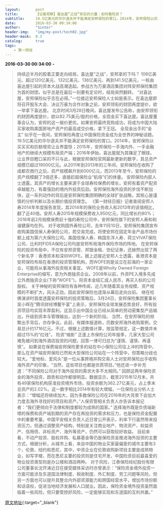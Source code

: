 ```yaml
---
layout:       post
title:        【记者观察】喜达屋“之战”背后的力量：如何看险资？
subtitle:     19.5亿美元的华尔道夫并不能满足安邦保险的胃口。2014年，安邦保险以买买买和巨额增资让业界震惊；2015年，安邦保险一手海内外、一手金融地产的继续大规模布局资产端；2016年伊始，喜达屋就为其赚足了眼球。
date:         2016-03-30 00:34:00
author:       "Sinter"
header-img:   "img/my-post/tech02.jpg"
header-mask:  0.3
catalog:      true
tags:
    - 第一财经
---
```


**2016-03-30 00:34:00**  **-**

> 持续近半月的胶着正要走向结局，喜达屋“之战”，安邦拿的下吗？
108亿美元、超过120亿美元、132亿美元、136亿美元、再到141.5亿美元，一桩由喜达屋引起的资本大战高潮迭起。参战方为万豪酒店集团对阵安邦保险集团为首的财团，似乎总是在最后一刻要有定论时，结局突然翻转。
“对喜达屋，安邦保险似乎志在必得。”一位接近安邦保险人士如是表示。在喜达屋即将召开股东大会、决议万豪为合作对象之前，安邦领衔的财团再度提价，欲一举拿下喜达屋。
北京时间3月28日晚间，喜达屋发布公告称，由安邦领衔的财团再度提价，欲以82.75美元/股的价格，全现金买下喜达屋。喜达屋董事会认为，安邦的这一报价更优。如果安邦最终竞购成功，将成为中国大陆买家收购美国房地产资产的最高成交价格，拿下王冠。
全现金出手的“金主”
似乎在一夜间，安邦保险再度让中国保险资金成为全世界的神秘话题。19.5亿美元的华尔道夫并不能满足安邦保险的胃口。2014年，安邦保险以买买买和巨额增资让业界震惊；2015年，安邦保险一手海内外、一手金融地产的继续大规模布局资产端；2016年伊始，喜达屋就为其赚足了眼球。
让业界目瞪口呆的不只与此，根据安邦保险官网最新更新的数字，其总资产规模已超过19000亿元。从2011年到2013年的三年间，安邦保险在收购了成都农商行之后，资产规模飙升到6000亿元，而2013年至今，安邦保险的资产规模翻了3倍还多，直接赶超保险业“航母”们的体量。
安邦保险内部人士透露，其资产的增长主要来源于全球寿险保费的增长，安邦有着资产配资卓越能力，有着强劲的境内外投资后劲。安邦保险海外投资的步伐不断加快，这一系列动作的背后是安邦保险集团明确的全球扩张战略，其核心是谨慎的分析判断以及长期价值投资理念。
《第一财经日报》记者查阅安邦人寿2014年年度报告发现，其2014年的保险业务收入和2013年的该值相比，翻了近40倍。安邦人寿2015年规模保费收入950亿元，同比增长约80%；2016年前2月规模保费前十强的寿险公司中，安邦保险旗下的安邦人寿和和谐健康均在列。
对于收购国外寿险公司，去年11月10日，安邦保险集团宣布收购美国信保人寿保险公司，若交易完成，将使安邦在固定年金产品市场份额上成为第六大保险公司。美国信保人寿、韩国东洋人寿、荷兰VIVAT保险公司、比利时FIDEA保险公司均是安邦布局海外保险市场的阵地。
在安邦保险的投资布局中，不仅有安邦资管、邦银金租、世纪证券，还赫然出现了两个新名字：香港资本和深圳WOFE。据上述接近安邦人士透露，香港资本是安邦保险布局在香港的投资管理机构，而WOFE则是设立在前海的一家企业，可能将从事海外投资相关事宜。
WOFE是Wholly Owned Foreign Enterprise的缩写，意为外商独资企业。2008年以前，外资PE入境多先成立外商独资企业(下称“WOFE”)，将资本金结汇成人民币，再买入标的公司股权。
关于神秘的安邦保险有各种传闻，近几年随着其业务规模、资产规模的不断扩大，风头正劲，因此安邦保险也逐渐从幕后走向台前。
继在哈佛演讲时首度透露安邦保险的投资策略后，3月24日，安邦保险集团董事长吴小晖在“腾讯财经博鳌午宴”上表示，安邦保险全球发展态势良好，所有投资项目均实现丰厚盈利。这显示出中国企业已经从简单的劳动密集型产品输出，升级到资本与管理输出，达到一个新的阶段。
当然，在安邦保险的频繁出手背后，亦存争议。此前，有媒体报道称，历数安邦海外收购案例，交易总计约1716亿元。不过，根据上述数值计算，按监管规定，这一数值并未超过15%的“红线”。
险资“缩影”
正逢上市保险公司年报季，几家大型公司难免被问到海外酒店投资的问题，回答一律可归总为“谨慎、谨慎、再谨慎”。
如果说在保费端安邦保险更多的站在中小保险公司往上冲的阵营中，那么在资产端安邦保险已然和大型保险公司站在一个阵营中，但策略分歧也较大。“爱地标、爱风头”是一位从事跨境并购交易人士对安邦保险出手收购海外资产的印象，“当然，这些项目也都是优质项目。”他还进一步补充道：“不同保险公司对于海外投资的需求大多不太相同。”
回顾这两年保险资金的海外投资，趋势和动作都很明显。数据显示，截至2015年12月末，共有49家保险机构获准投资境外市场，投资余额为362.27亿美元，占上季末总资产的2.02%。这一数字相比2014年有较大增幅，一位保险业分析人士表示：“增幅还将继续加大，因为多数保险公司在2016年的大背景下会加大力度去海外寻找好的项目和资产。”人保资管相关负责人亦告诉本报记者：“我们更倾向于法律和制度都较为成熟的国家。”
选择海外既是负债端新增的保费和资产端到期的资产存在再投资的需求和压力，也是保险资金配置中的重要考量。中国平安相关负责人近日曾公开表示，利率下行虽然带来投资压力，但通过调整资产结构，特别是关注商业地产、物流资产、权益资产、信用债、非标资产、海外等资产，仍然可以获取较好收益。
目前来看，不动产投资、股权并购、私募基金等仍是保险资金推进海外投资的主要方式，根据分析，从城市上看，来自中国的物业买家最偏爱的城市主要有3个，伦敦、纽约和悉尼，其中，中资企业在伦敦收购新项目主要是成熟物业，如写字楼，而在悉尼主要的投资则是住宅开发，中国险资目前最喜爱的物业投资类型则是办公楼和酒店两种。
对于风险，江泰保险经纪股份有限公司董事长沈开涛近日在接受媒体采访时亦曾表示：“保险资金境外投资一方面可能涉及东道国法律制度、税收制度、外汇制度、劳工问题等风险，但另一方面也可以提升其整合内外部资源能力和跨国经营水平，增加市场份额和话语权，促进当地经济发展和人口就业。因此，保险资金境外投资虽然面临着一些风险，但只要管控好风险，一定能够实现和东道国的互利共赢。”


[原文地址](http://www.yicai.com/news/4768205.html){:target="_blank"}


